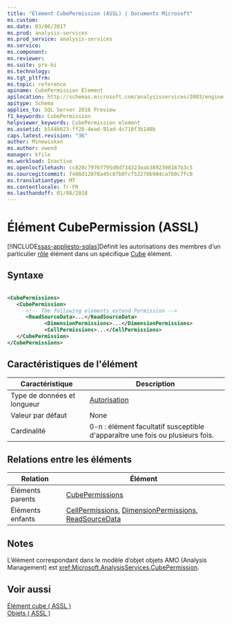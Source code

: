 ```yaml
---
title: "Élément CubePermission (ASSL) | Documents Microsoft"
ms.custom: 
ms.date: 03/06/2017
ms.prod: analysis-services
ms.prod_service: analysis-services
ms.service: 
ms.component: 
ms.reviewer: 
ms.suite: pro-bi
ms.technology: 
ms.tgt_pltfrm: 
ms.topic: reference
apiname: CubePermission Element
apilocation: http://schemas.microsoft.com/analysisservices/2003/engine
apitype: Schema
applies_to: SQL Server 2016 Preview
f1_keywords: CubePermission
helpviewer_keywords: CubePermission element
ms.assetid: b144b623-ff20-4ead-91ad-4c718f3b140b
caps.latest.revision: "36"
author: Minewiskan
ms.author: owend
manager: kfile
ms.workload: Inactive
ms.openlocfilehash: cc020c7976f795d0d734323eab3892398167b3c5
ms.sourcegitcommit: f486d12078a45c87b0fcf52270b904ca7b0c7fc8
ms.translationtype: MT
ms.contentlocale: fr-FR
ms.lasthandoff: 01/08/2018
---
```

# <a name="cubepermission-element-assl"></a>Élément CubePermission (ASSL)
[!INCLUDE[ssas-appliesto-sqlas](../../../includes/ssas-appliesto-sqlas.md)]Définit les autorisations des membres d’un particulier [rôle](../../../analysis-services/scripting/objects/role-element-assl.md) élément dans un spécifique [Cube](../../../analysis-services/scripting/objects/cube-element-assl.md) élément.  
  
## <a name="syntax"></a>Syntaxe  
  
```xml  
  
<CubePermissions>  
   <CubePermission>  
      <!-- The following elements extend Permission -->  
      <ReadSourceData>...</ReadSourceData>  
            <DimensionPermissions>...</DimensionPermissions>  
            <CellPermissions>...</CellPermissions>  
   </CubePermission>  
</CubePermissions>  
```  
  
## <a name="element-characteristics"></a>Caractéristiques de l'élément  
  
|Caractéristique|Description|  
|--------------------|-----------------|  
|Type de données et longueur|[Autorisation](../../../analysis-services/scripting/data-type/permission-data-type-assl.md)|  
|Valeur par défaut|None|  
|Cardinalité|0-n : élément facultatif susceptible d'apparaître une fois ou plusieurs fois.|  
  
## <a name="element-relationships"></a>Relations entre les éléments  
  
|Relation|Élément|  
|------------------|-------------|  
|Éléments parents|[CubePermissions](../../../analysis-services/scripting/collections/cubepermissions-element-assl.md)|  
|Éléments enfants|[CellPermissions](../../../analysis-services/scripting/collections/cellpermissions-element-assl.md), [DimensionPermissions](../../../analysis-services/scripting/collections/dimensionpermissions-element-assl.md), [ReadSourceData](../../../analysis-services/scripting/properties/readsourcedata-element-assl.md)|  
  
## <a name="remarks"></a>Notes   
 L’élément correspondant dans le modèle d’objet objets AMO (Analysis Management) est <xref:Microsoft.AnalysisServices.CubePermission>.  
  
## <a name="see-also"></a>Voir aussi  
 [Élément cube &#40; ASSL &#41;](../../../analysis-services/scripting/objects/cube-element-assl.md)   
 [Objets &#40; ASSL &#41;](../../../analysis-services/scripting/objects/objects-assl.md)  
  
  
